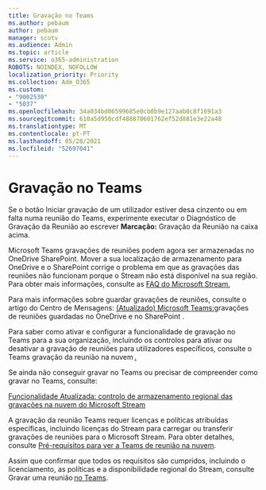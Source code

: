 ```yaml
---
title: Gravação no Teams
ms.author: pebaum
author: pebaum
manager: scotv
ms.audience: Admin
ms.topic: article
ms.service: o365-administration
ROBOTS: NOINDEX, NOFOLLOW
localization_priority: Priority
ms.collection: Adm_O365
ms.custom:
- "9002530"
- "5037"
ms.openlocfilehash: 34a034bd06599685e0cb0b9e127aab0c8f1691a3
ms.sourcegitcommit: 610a5d950cdf488870601762ef52d881e3e22a48
ms.translationtype: MT
ms.contentlocale: pt-PT
ms.lasthandoff: 05/28/2021
ms.locfileid: "52697041"
---
```

# <a name="recording-in-teams"></a>Gravação no Teams

Se o botão  Iniciar gravação de um utilizador estiver desa cinzento ou em falta numa reunião do Teams, experimente executar o Diagnóstico de Gravação da Reunião ao escrever **Marcação:** Gravação da Reunião na caixa acima. 

Microsoft Teams gravações de reuniões podem agora ser armazenadas no OneDrive SharePoint. Mover a sua localização de armazenamento para OneDrive e o SharePoint corrige o problema em que as gravações das reuniões não funcionam porque o Stream não está disponível na sua região. Para obter mais informações, consulte as [FAQ do Microsoft Stream.](/stream/faq#which-regions-does-microsoft-stream-host-my-data-in)

Para mais informações sobre guardar gravações de reuniões, consulte o artigo do Centro de Mensagens: [(Atualizado) Microsoft Teams:](https://portal.microsoft.com/Adminportal/Home?ref=MessageCenter&id=MC222640)gravações de reuniões guardadas no OneDrive e no SharePoint .

Para saber como ativar e configurar a funcionalidade de gravação no Teams para a sua organização, incluindo os controlos para ativar ou desativar a gravação de reuniões para utilizadores específicos, consulte o Teams gravação da reunião na nuvem [.](/microsoftteams/cloud-recording) 

Se ainda não conseguir gravar no Teams ou precisar de compreender como gravar no Teams, consulte: 

[Funcionalidade Atualizada: controlo de armazenamento regional das gravações na nuvem do Microsoft Stream](https://admin.microsoft.com/AdminPortal/Home#/MessageCenter?id=MC214327)

A gravação da reunião Teams requer licenças e políticas atribuídas específicas, incluindo licenças do Stream para carregar ou transferir gravações de reuniões para o Microsoft Stream. Para obter detalhes, consulte [Pré-requisitos para ver a Teams de reunião na nuvem](/microsoftteams/cloud-recording#prerequisites-for-teams-cloud-meeting-recording).

Assim que confirmar que todos os requisitos são cumpridos, incluindo o licenciamento, as políticas e a disponibilidade regional do Stream, consulte Gravar uma reunião [no Teams](https://support.office.com/article/34dfbe7f-b07d-4a27-b4c6-de62f1348c24). 